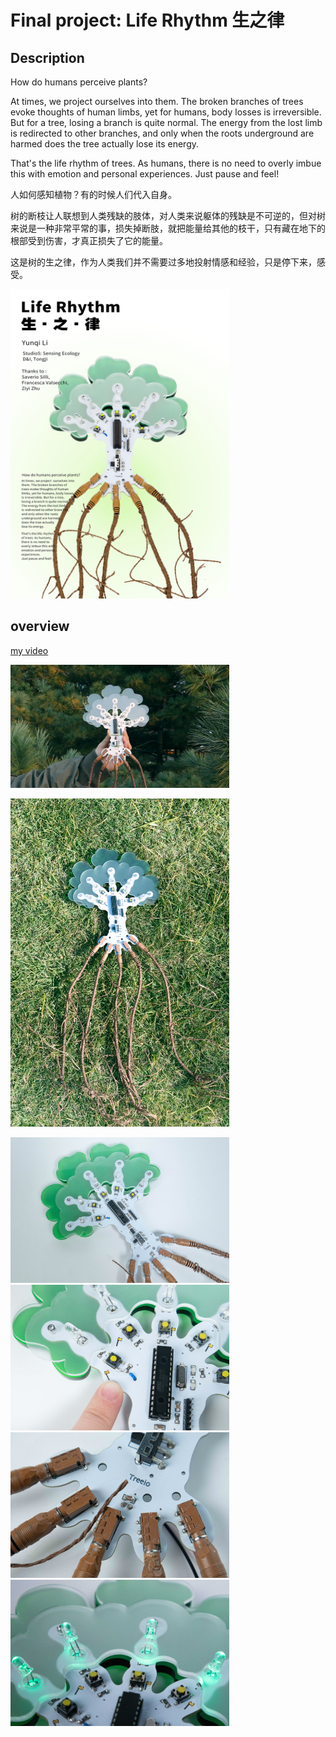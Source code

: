 # Final project: Life Rhythm 生之律

## Description
How do humans perceive plants?

At times, we project ourselves into them. The broken branches of trees evoke thoughts of human limbs, yet for humans, body losses is irreversible. But for a tree, losing a branch is quite normal. The energy from the lost limb is redirected to other branches, and only when the roots underground are harmed does the tree actually lose its energy.

That's the life rhythm of trees. As humans, there is no need to overly imbue this with emotion and personal experiences. Just pause and feel!

人如何感知植物？有的时候人们代入自身。

树的断枝让人联想到人类残缺的肢体，对人类来说躯体的残缺是不可逆的，但对树来说是一种非常平常的事，损失掉断肢，就把能量给其他的枝干，只有藏在地下的根部受到伤害，才真正损失了它的能量。

这是树的生之律，作为人类我们并不需要过多地投射情感和经验，只是停下来，感受。

<p align="left">
	<img src="./images/poster.jpg") alt="size limit image cant be show" width="350">
</p>

## overview
[my video](https://github.com/Yunqi2001/TJU-PCB-2023/blob/main/08-finalproject/final_video.mp4)
<p align="left">
	<img src="./pics/01.jpg") alt="size limit image cant be show" width="350">
</p>
<p align="left">
	<img src="./pics/1.jpg") alt="size limit image cant be show" width="350">
</p>
<p align="left">
	<img src="./pics/7.jpg") alt="size limit image cant be show" width="350">
	<img src="./pics/13.jpg") alt="size limit image cant be show" width="350">
	<img src="./pics/19.jpg") alt="size limit image cant be show" width="350">
	<img src="./pics/18.jpg") alt="size limit image cant be show" width="350">
</p>

